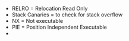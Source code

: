 - RELRO = Relocation Read Only
- Stack Canaries = to check for stack overflow
- NX = Not executable
- PIE = Position Independent Executable
- 
